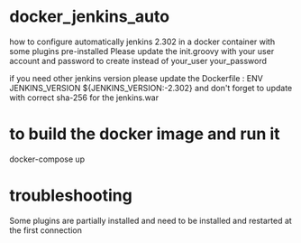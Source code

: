 # docker_jenkins_auto
how to configure automatically jenkins 2.302 in a docker container with some plugins pre-installed
Please update the init.groovy with your user account and password to create instead of your_user your_password

if you need other jenkins version please update the Dockerfile : 
ENV JENKINS_VERSION ${JENKINS_VERSION:-2.302}
and don't forget to update with correct sha-256 for the jenkins.war 

# to build the docker image and run it
docker-compose up

# troubleshooting
Some plugins are partially installed and need to be installed and restarted at the first connection
